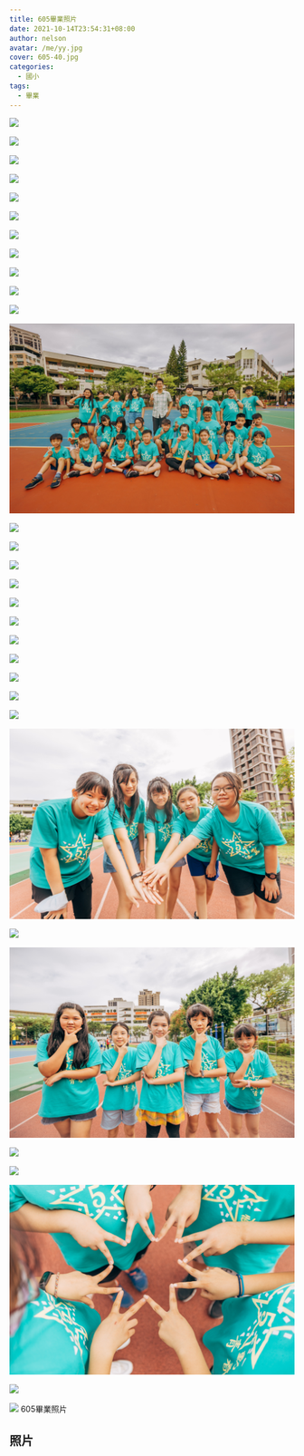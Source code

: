 ```yaml
---
title: 605畢業照片
date: 2021-10-14T23:54:31+08:00
author: nelson
avatar: /me/yy.jpg
cover: 605-40.jpg
categories:
  - 國小
tags:
  - 畢業
---
```

![](605-28.jpg)

![](605-29.jpg)

![](605-30.jpg)

![](605-31.jpg)

![](605-32.jpg)

![](605-33.jpg)

![](605-34.jpg)

![](605-35.jpg)

![](605-36.jpg)

![](605-37.jpg)

![](605-38.jpg)

![](605-39.jpg)

![](605-40.jpg)

![](605-1.jpg)

![](605-2.jpg)

![](605-3.jpg)

![](605-4.jpg)

![](605-5.jpg)

![](605-6.jpg)

![](605-7.jpg)

![](605-13.jpg)

![](605-14.jpg)

![](605-18.jpg)

![](605-19.jpg)

![](605-20.jpg)

![](605-21.jpg)

![](605-22.jpg)

![](605-24.jpg)

![](605-25.jpg)

![](605-26.jpg)

![](605-27.jpg)
605畢業照片

<!--more-->

## 照片
